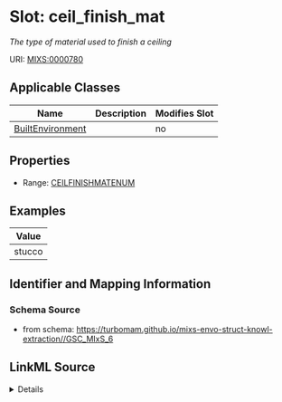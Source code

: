 # Slot: ceil_finish_mat


_The type of material used to finish a ceiling_



URI: [MIXS:0000780](https://w3id.org/mixs/0000780)



<!-- no inheritance hierarchy -->




## Applicable Classes

| Name | Description | Modifies Slot |
| --- | --- | --- |
[BuiltEnvironment](BuiltEnvironment.md) |  |  no  |







## Properties

* Range: [CEILFINISHMATENUM](CEILFINISHMATENUM.md)






## Examples

| Value |
| --- |
| stucco |

## Identifier and Mapping Information







### Schema Source


* from schema: https://turbomam.github.io/mixs-envo-struct-knowl-extraction//GSC_MIxS_6




## LinkML Source

<details>
```yaml
name: ceil_finish_mat
description: The type of material used to finish a ceiling
title: ceiling finish material
notes:
- ceiling
- material
examples:
- value: stucco
from_schema: https://turbomam.github.io/mixs-envo-struct-knowl-extraction//GSC_MIxS_6
rank: 1000
slot_uri: MIXS:0000780
multivalued: false
alias: ceil_finish_mat
domain_of:
- BuiltEnvironment
range: CEIL_FINISH_MAT_ENUM
required: false
recommended: false

```
</details>